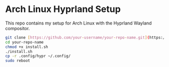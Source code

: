 # Arch Linux Hyprland Setup

This repo contains my setup for Arch Linux with the Hyprland Wayland compositor.

```bash
git clone [https://github.com/your-username/your-repo-name.git](https://github.com/your-username/your-repo-name.git)
cd your-repo-name
chmod +x install.sh
./install.sh
cp -r .config/hypr ~/.config/
sudo reboot
